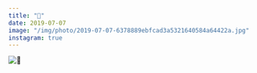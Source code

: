 ```yaml
---
title: "🏀"
date: 2019-07-07
image: "/img/photo/2019-07-07-6378889ebfcad3a5321640584a64422a.jpg"
instagram: true
---
```


![🏀](/img/photo/2019-07-07-6378889ebfcad3a5321640584a64422a.jpg)
